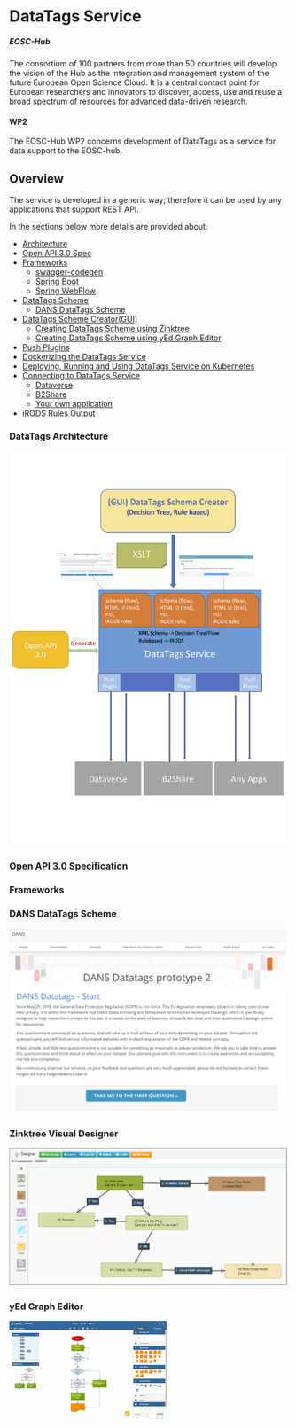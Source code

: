 # DataTags Service

##### EOSC-Hub 

The consortium of 100 partners from more than 50 countries will develop the vision of the Hub as the integration and 
management system of the future European Open Science Cloud. It is a central contact point for European researchers and innovators 
to discover, access, use and reuse a broad spectrum of resources for advanced data-driven research. 

#### WP2

The EOSC-Hub WP2 concerns development of DataTags as a service for data support to the EOSC-hub.

## Overview

The service is developed in a generic way; therefore it can be used by any applications that support REST API.

In the sections below more details are provided about:

*	[Architecture](#datatags-architecture)
*   [Open API 3.0 Spec](https://github.com/swagger-api/swagger-core)
*   [Frameworks]()
    *   [swagger-codegen](https://github.com/swagger-api/swagger-codegen)
    *   [Spring Boot](https://spring.io/projects/spring-boot)
    *   [Spring WebFlow](https://docs.spring.io/spring-webflow/docs/current/reference/htmlsingle/)
*   [DataTags Scheme](#datatags-scheme)
    *   [DANS DataTags Scheme](#datatags-scheme-dans)
*   [DataTags Scheme Creator(GUI)](#datatags-scheme-creator)
    *   [Creating DataTags Scheme using Zinktree](https://zingtree.com/)
    *   [Creating DataTags Scheme using yEd Graph Editor](https://www.yworks.com/products/yed)
*   [Push Plugins]()
*   [Dockerizing the DataTags Service](#datatags-service-docker)
*   [Deploying, Running and Using DataTags Service on Kubernetes](#datatags-kubernetes)
*   [Connecting to DataTags Service](#datatags-dataverse)
    *   [Dataverse](#datatags-dataverse)
    *   [B2Share](#datatags-b2share)
    *	[Your own application](#datatags-apps)
*   [iRODS Rules Output](https://irods.org/)

### <a name="datatags-architecture"></a>DataTags Architecture
![DataTagse-Architecture](readme-imgs/Datatags-Architecture.png "DataTags Service")

### Open API 3.0 Specification

### Frameworks

### <a name="datatags-scheme-dans"></a>DANS DataTags Scheme
![DANS DataTags Scheme](readme-imgs/DANS-DataTags-Scheme.png "DANS DataTags Scheme")


### <a name="datatags-scheme-creator-zinktree"></a>Zinktree Visual Designer

![Zinktree DataTags Scheme](readme-imgs/zinktree-visual-designer.png "Zingtree DataTags Scheme Creator")

### <a name="datatags-scheme-creator-yed"></a>yEd Graph Editor

![Zinktree DataTags Scheme](readme-imgs/yed-designer.png "Zingtree DataTags Scheme Creator")
